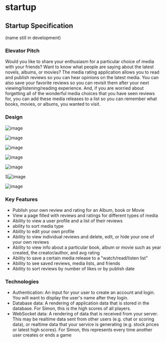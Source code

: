 # startup


## Startup Specification
(name still in development)

### Elevator Pitch
Would you like to share your enthusiasm for a particular choice of media with your friends? Want to know what people are saying about the latest novels, albums, or movies? The media rating application allows you to read and publish reviews so you can hear opinions on the latest media. You can also save your favorite reviews so you can revisit them after your next viewing/listening/reading experience. And, if you are worried about forgetting all of the wonderful media choices that you have seen reviews for, you can add these media releases to a list so you can remember what books, movies, or albums, you wanted to visit. 

### Design
![image](https://github.com/rockyRacoon73/startup/assets/90075184/d3f835c8-8d0e-4d5b-ac5f-466474f3a4f3)

![image](https://github.com/rockyRacoon73/startup/assets/90075184/7266e664-55e9-4b13-9a55-0541b8c16d65)

![image](https://github.com/rockyRacoon73/startup/assets/90075184/9c78d783-5cb8-496e-9d83-7776ce02e8dc)


![image](https://github.com/rockyRacoon73/startup/assets/90075184/ec53fe26-8c98-4e32-af26-59e4f2d4ed64)


![image](https://github.com/rockyRacoon73/startup/assets/90075184/8a0f4fa3-84b6-4063-b587-1b0576db7269)




S![image](https://github.com/rockyRacoon73/startup/assets/90075184/ec95815e-35ef-4b5e-b92a-ef6aaecd88f4)

![image](https://github.com/rockyRacoon73/startup/assets/90075184/dd8c925b-ed41-4049-a26e-627ec5472b55)






### Key Features
* Publish your own review and rating for an Album, book or Movie
* View a page filled with reviews and ratings for different types of media
* Ability to view a user profile and a list of their reviews
* ability to sort media type
* Ability to edit your own profile
* Ability to view individual reviews and delete, edit, or hide your one of your own reviews
* Ability to view info about a particular book, album or movie such as year created, the creator/author, and avg rating
* Ability to save a certain media release to a "watch/read/listen list"
* Ability to see saved reviews, media lists, and friends
* Ability to sort reviews by number of likes or by publish date
  

### Technologies
* Authentication: An input for your user to create an account and login. You will want to display the user's name after they login.
* Database data: A rendering of application data that is stored in the database. For Simon, this is the high scores of all players.
* WebSocket data: A rendering of data that is received from your server. This may be realtime data sent from other users (e.g. chat or scoring data), or realtime data that your service is generating (e.g. stock prices or latest high scores). For Simon, this represents every time another user creates or ends a game
